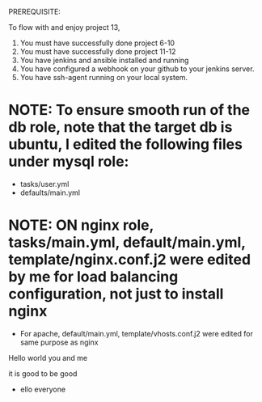 PREREQUISITE:

To flow with and enjoy project 13, 

1. You must have successfully done project 6-10
2. You must have successfully done project 11-12
3. You have jenkins and ansible installed and running
4. You have configured a webhook on your github to your jenkins server.
5. You have ssh-agent running on your local system.

# NOTE: To ensure smooth run of the db role, note that the target db is ubuntu, I edited the following files under mysql role:
* tasks/user.yml
* defaults/main.yml

# NOTE: ON nginx role, tasks/main.yml, default/main.yml, template/nginx.conf.j2 were edited by me for load balancing configuration, not just to install nginx

* For apache, default/main.yml, template/vhosts.conf.j2 were edited for same purpose as nginx

Hello world you and me

it is good to be good

* ello everyone
